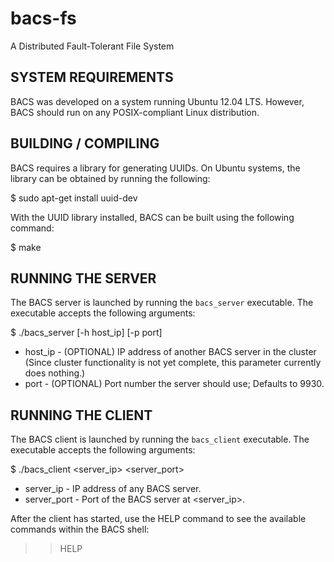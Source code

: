 bacs-fs
=======

A Distributed Fault-Tolerant File System


SYSTEM REQUIREMENTS
-------------------
BACS was developed on a system running Ubuntu 12.04 LTS.  However, BACS should
run on any POSIX-compliant Linux distribution.



BUILDING / COMPILING
--------------------
BACS requires a library for generating UUIDs.  On Ubuntu systems, the library
can be obtained by running the following:

$ sudo apt-get install uuid-dev

With the UUID library installed, BACS can be built using the following command:

$ make



RUNNING THE SERVER
------------------
The BACS server is launched by running the `bacs_server` executable.  The 
executable accepts the following arguments:

$ ./bacs_server [-h host_ip] [-p port]

 - host_ip - (OPTIONAL) IP address of another BACS server in the cluster
             (Since cluster functionality is not yet complete, this parameter
              currently does nothing.)
 - port    - (OPTIONAL) Port number the server should use; Defaults to 9930.



RUNNING THE CLIENT
------------------
The BACS client is launched by running the `bacs_client` executable.  The 
executable accepts the following arguments:

$ ./bacs_client <server_ip> <server_port>

 - server_ip   - IP address of any BACS server.
 - server_port - Port of the BACS server at <server_ip>.

After the client has started, use the HELP command to see the available commands
within the BACS shell:

>>HELP

